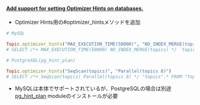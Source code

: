 #### [Add support for setting Optimizer Hints on databases.](https://github.com/rails/rails/pull/35615)

* Optimizer Hints用の#optimizer_hintsメソッドを追加

```ruby
# MySQL

Topic.optimizer_hints("MAX_EXECUTION_TIME(50000)", "NO_INDEX_MERGE(topics)")
# SELECT /*+ MAX_EXECUTION_TIME(50000) NO_INDEX_MERGE(topics) */ `topics`.* FROM `topics`

# PostgreSQL(pg_hint_plan)

Topic.optimizer_hints("SeqScan(topics)", "Parallel(topics 8)")
# SELECT /*+ SeqScan(topics) Parallel(topics 8) */ "topics".* FROM "topics"
```

* MySQLは本体でサポートされているが、PostgreSQLの場合は別途[pg\_hint\_plan](http://pghintplan.osdn.jp/pg_hint_plan-ja.html) moduleのインストールが必要
